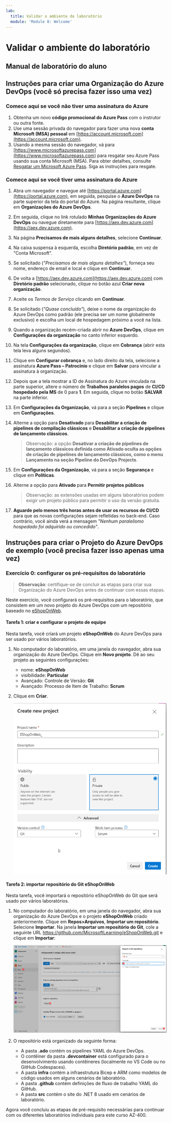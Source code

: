 ```yaml
---
lab:
  title: Validar o ambiente do laboratório
  module: 'Module 0: Welcome'
---
```


# Validar o ambiente do laboratório

## Manual de laboratório do aluno

## Instruções para criar uma Organização do Azure DevOps (você só precisa fazer isso uma vez)

### Comece aqui se você não tiver uma assinatura do Azure

1. Obtenha um novo **código promocional do Azure Pass** com o instrutor ou outra fonte.
1. Use uma sessão privada do navegador para fazer uma nova **conta Microsoft (MSA) pessoal** em [https://account.microsoft.com](https://account.microsoft.com).
1. Usando a mesma sessão do navegador, vá para [https://www.microsoftazurepass.com](https://www.microsoftazurepass.com) para resgatar seu Azure Pass usando sua conta Microsoft (MSA). Para obter detalhes, consulte [Resgatar um Microsoft Azure Pass](https://www.microsoftazurepass.com/Home/HowTo?Length=5). Siga as instruções para resgate.

### Comece aqui se você tiver uma assinatura do Azure

1. Abra um navegador e navegue até [https://portal.azure.com](https://portal.azure.com), em seguida, pesquise o **Azure DevOps** na parte superior da tela do portal do Azure. Na página resultante, clique em **Organizações do Azure DevOps**.
1. Em seguida, clique no link rotulado **Minhas Organizações do Azure DevOps** ou navegue diretamente para [https://aex.dev.azure.com](https://aex.dev.azure.com).
1. Na página **Precisamos de mais alguns detalhes**, selecione **Continuar**.
1. Na caixa suspensa à esquerda, escolha **Diretório padrão**, em vez de "Conta Microsoft".
1. Se solicitado (*"Precisamos de mais alguns detalhes"*), forneça seu nome, endereço de email e local e clique em **Continuar**.
1. De volta a [https://aex.dev.azure.com](https://aex.dev.azure.com) com **Diretório padrão** selecionado, clique no botão azul **Criar nova organização**.
1. Aceite os *Termos de Serviço* clicando em **Continuar**.
1. Se solicitado (*"Quase concluído"*), deixe o nome da organização do Azure DevOps como padrão (ele precisa ser um nome globalmente exclusivo) e escolha um local de hospedagem próximo a você na lista.
1. Quando a organização recém-criada abrir no **Azure DevOps**, clique em **Configurações da organização** no canto inferior esquerdo.
1. Na tela **Configurações da organização**, clique em **Cobrança** (abrir esta tela leva alguns segundos).
1. Clique em **Configurar cobrança** e, no lado direito da tela, selecione a assinatura **Azure Pass – Patrocínio** e clique em **Salvar** para vincular a assinatura à organização.
1. Depois que a tela mostrar a ID de Assinatura do Azure vinculada na parte superior, altere o número de **Trabalhos paralelos pagos** de **CI/CD hospedado pela MS** de 0 para **1**. Em seguida, clique no botão **SALVAR** na parte inferior.
1. Em **Configurações da Organização**, vá para a seção **Pipelines** e clique em **Configurações**.
1. Alterne a opção para **Desativado** para **Desabilitar a criação de pipelines de compilação clássicos** e **Desabilitar a criação de pipelines de lançamento clássicos**.

    > Observação: a opção **Desativar a criação de pipelines de lançamento clássicos definida como **Ativado** oculta as opções de criação de pipelines de lançamento clássicos, como o menu **Lançamento** na seção **Pipeline** do DevOps Projects**.

1. Em **Configurações da Organização**, vá para a seção **Segurança** e clique em **Políticas**.
1. Alterne a opção para **Ativado** para **Permitir projetos públicos**

    > Observação: as extensões usadas em alguns laboratórios podem exigir um projeto público para permitir o uso da versão gratuita.

1. **Aguarde pelo menos três horas antes de usar os recursos de CI/CD** para que as novas configurações sejam refletidas no back-end. Caso contrário, você ainda verá a mensagem *"Nenhum paralelismo hospedado foi adquirido ou concedido"*.

## Instruções para criar o Projeto do Azure DevOps de exemplo (você precisa fazer isso apenas uma vez)

### Exercício 0: configurar os pré-requisitos do laboratório

> **Observação**: certifique-se de concluir as etapas para criar sua Organização do Azure DevOps antes de continuar com essas etapas.

Neste exercício, você configurará os pré-requisitos para o laboratório, que consistem em um novo projeto do Azure DevOps com um repositório baseado no [eShopOnWeb](https://github.com/MicrosoftLearning/eShopOnWeb).

#### Tarefa 1: criar e configurar o projeto de equipe

Nesta tarefa, você criará um projeto **eShopOnWeb** do Azure DevOps para ser usado por vários laboratórios.

1. No computador do laboratório, em uma janela do navegador, abra sua organização do Azure DevOps. Clique em **Novo projeto**. Dê ao seu projeto as seguintes configurações:
    - nome: **eShopOnWeb**
    - visibilidade: **Particular**
    - Avançado: Controle de Versão: **Git**
    - Avançado: Processo de Item de Trabalho: **Scrum**

1. Clique em **Criar**.

    ![Criar Projeto](images/create-project.png)

#### Tarefa 2: importar repositório do Git eShopOnWeb

Nesta tarefa, você importará o repositório eShopOnWeb do Git que será usado por vários laboratórios.

1. No computador do laboratório, em uma janela do navegador, abra sua organização do Azure DevOps e o projeto **eShopOnWeb** criado anteriormente. Clique em **Repos>Arquivos**, **Importar um repositório**. Selecione **Importar**. Na janela **Importar um repositório do Git**, cole a seguinte URL <https://github.com/MicrosoftLearning/eShopOnWeb.git> e clique em **Importar**:

    ![Importar repositório](images/import-repo.png)

1. O repositório está organizado da seguinte forma:
    - A pasta **.ado** contém os pipelines YAML do Azure DevOps.
    - O contêiner da pasta **.devcontainer** está configurado para o desenvolvimento usando contêineres (localmente no VS Code ou no GitHub Codespaces).
    - A pasta **infra** contém a infraestrutura Bicep e ARM como modelos de código usados em alguns cenários de laboratório.
    - A pasta **.github** contém definições de fluxo de trabalho YAML do GitHub.
    - A pasta **src** contém o site do .NET 8 usado em cenários de laboratório.

Agora você concluiu as etapas de pré-requisito necessárias para continuar com os diferentes laboratórios individuais para este curso AZ-400.
